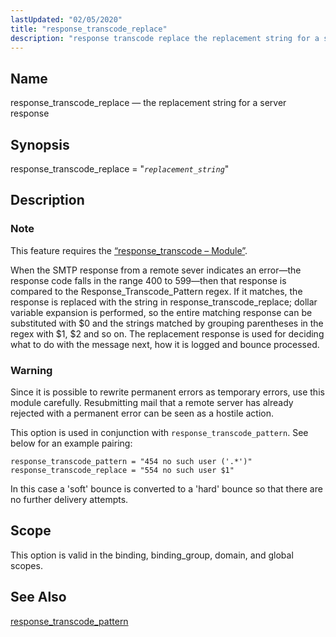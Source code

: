 ```yaml
---
lastUpdated: "02/05/2020"
title: "response_transcode_replace"
description: "response transcode replace the replacement string for a server response response transcode replace replacement string This feature requires the Section 71 58 response transcode Module When the SMTP response from a remote sever indicates an error the response code falls in the range 400 to 599 then that response is..."
---
```


<a name="conf.ref.response_transcode_replace"></a> 
## Name

response_transcode_replace — the replacement string for a server response

## Synopsis

response_transcode_replace = "*`replacement_string`*"

<a name="idp25988464"></a> 
## Description

### Note

This feature requires the [“response_transcode – Module”](/momentum/4/modules/response-transcode).

When the SMTP response from a remote sever indicates an error—the response code falls in the range 400 to 599—then that response is compared to the Response_Transcode_Pattern regex. If it matches, the response is replaced with the string in response_transcode_replace; dollar variable expansion is performed, so the entire matching response can be substituted with $0 and the strings matched by grouping parentheses in the regex with $1, $2 and so on. The replacement response is used for deciding what to do with the message next, how it is logged and bounce processed.

### Warning

Since it is possible to rewrite permanent errors as temporary errors, use this module carefully. Resubmitting mail that a remote server has already rejected with a permanent error can be seen as a hostile action.

This option is used in conjunction with `response_transcode_pattern`. See below for an example pairing:

```
response_transcode_pattern = "454 no such user ('.*')"
response_transcode_replace = "554 no such user $1"
```

In this case a 'soft' bounce is converted to a 'hard' bounce so that there are no further delivery attempts.

<a name="idp25995152"></a> 
## Scope

This option is valid in the binding, binding_group, domain, and global scopes.

<a name="idp25997024"></a> 
## See Also

[response_transcode_pattern](/momentum/4/config/ref-response-transcode-pattern)